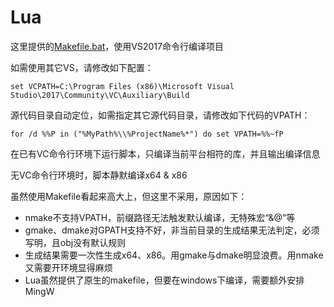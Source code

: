 ﻿# Lua

这里提供的[Makefile.bat](./Makefile.bat)，使用VS2017命令行编译项目

如需使用其它VS，请修改如下配置：

    set VCPATH=C:\Program Files (x86)\Microsoft Visual Studio\2017\Community\VC\Auxiliary\Build

源代码目录自动定位，如需指定其它源代码目录，请修改如下代码的VPATH：

    for /d %%P in ("%MyPath%\\%ProjectName%*") do set VPATH=%%~fP

在已有VC命令行环境下运行脚本，只编译当前平台相符的库，并且输出编译信息

无VC命令行环境时，脚本静默编译x64 & x86

虽然使用Makefile看起来高大上，但这里不采用，原因如下：
- nmake不支持VPATH，前缀路径无法触发默认编译，无特殊宏“&@”等
- gmake、dmake对GPATH支持不好，非当前目录的生成结果无法判定，必须写明，且obj没有默认规则
- 生成结果需要一次性生成x64、x86。用gmake与dmake明显浪费。用nmake又需要开环境显得麻烦
- Lua虽然提供了原生的makefile，但要在windows下编译，需要额外安排MingW